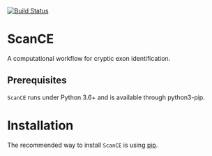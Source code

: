 [![Build Status](https://travis-ci.org/ylab-hi/ScanCE.svg?branch=master&status=passed)](https://travis-ci.org/ylab-hi/ScanCE)
# ScanCE

A computational workflow for cryptic exon identification.


Prerequisites
----------------
`ScanCE` runs under Python 3.6+ and is available through python3-pip.

# Installation

The recommended way to install `ScanCE` is using [pip](https://pip.pypa.io/en/stable/).



```
